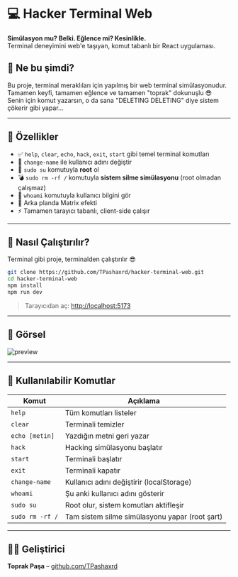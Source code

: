 # 💻 Hacker Terminal Web

**Simülasyon mu? Belki. Eğlence mi? Kesinlikle.**  
Terminal deneyimini web'e taşıyan, komut tabanlı bir React uygulaması.

## 🧠 Ne bu şimdi?

Bu proje, terminal meraklıları için yapılmış bir web terminal simülasyonudur.  
Tamamen keyfi, tamamen eğlence ve tamamen "toprak" dokunuşlu 😎  
Senin için komut yazarsın, o da sana "DELETING DELETING" diye sistem çökerir gibi yapar...

---

## 🧪 Özellikler

- ✅ `help`, `clear`, `echo`, `hack`, `exit`, `start` gibi temel terminal komutları
- 👤 `change-name` ile kullanıcı adını değiştir
- 🔐 `sudo su` komutuyla **root** ol
- 💣 `sudo rm -rf /` komutuyla **sistem silme simülasyonu** (root olmadan çalışmaz)
- 🤖 `whoami` komutuyla kullanıcı bilgini gör
- 🎥 Arka planda Matrix efekti
- ⚡ Tamamen tarayıcı tabanlı, client-side çalışır

---

## 🚀 Nasıl Çalıştırılır?

Terminal gibi proje, terminalden çalıştırılır 😎

```bash
git clone https://github.com/TPashaxrd/hacker-terminal-web.git
cd hacker-terminal-web
npm install
npm run dev
```

> Tarayıcıdan aç: [http://localhost:5173](http://localhost:5173)

---

## 📸 Görsel

![preview](https://user-images.githubusercontent.com/00000000/preview.png)

---

## 🔧 Kullanılabilir Komutlar

| Komut              | Açıklama                                         |
|--------------------|--------------------------------------------------|
| `help`             | Tüm komutları listeler                          |
| `clear`            | Terminali temizler                              |
| `echo [metin]`     | Yazdığın metni geri yazar                       |
| `hack`             | Hacking simülasyonu başlatır                    |
| `start`            | Terminali başlatır                              |
| `exit`             | Terminali kapatır                               |
| `change-name`      | Kullanıcı adını değiştirir (localStorage)       |
| `whoami`           | Şu anki kullanıcı adını gösterir                |
| `sudo su`          | Root olur, sistem komutları aktifleşir          |
| `sudo rm -rf /`    | Tam sistem silme simülasyonu yapar (root şart)  |

---

## 👨‍💻 Geliştirici

**Toprak Paşa** – [github.com/TPashaxrd](https://github.com/TPashaxrd)